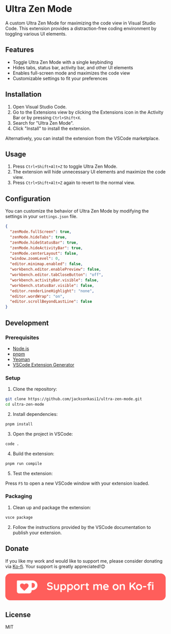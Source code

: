 # Ultra Zen Mode

A custom Ultra Zen Mode for maximizing the code view in Visual Studio Code. This extension provides a distraction-free coding environment by toggling various UI elements.

## Features

- Toggle Ultra Zen Mode with a single keybinding
- Hides tabs, status bar, activity bar, and other UI elements
- Enables full-screen mode and maximizes the code view
- Customizable settings to fit your preferences

## Installation

1. Open Visual Studio Code.
2. Go to the Extensions view by clicking the Extensions icon in the Activity Bar or by pressing `Ctrl+Shift+X`.
3. Search for "Ultra Zen Mode".
4. Click "Install" to install the extension.

Alternatively, you can install the extension from the VSCode marketplace.

## Usage

1. Press `Ctrl+Shift+Alt+Z` to toggle Ultra Zen Mode.
2. The extension will hide unnecessary UI elements and maximize the code view.
3. Press `Ctrl+Shift+Alt+Z` again to revert to the normal view.

## Configuration

You can customize the behavior of Ultra Zen Mode by modifying the settings in your `settings.json` file.

```json
{
  "zenMode.fullScreen": true,
  "zenMode.hideTabs": true,
  "zenMode.hideStatusBar": true,
  "zenMode.hideActivityBar": true,
  "zenMode.centerLayout": false,
  "window.zoomLevel": 0,
  "editor.minimap.enabled": false,
  "workbench.editor.enablePreview": false,
  "workbench.editor.tabCloseButton": "off",
  "workbench.activityBar.visible": false,
  "workbench.statusBar.visible": false,
  "editor.renderLineHighlight": "none",
  "editor.wordWrap": "on",
  "editor.scrollBeyondLastLine": false
}
```

## Development

### Prerequisites

- [Node.js](https://nodejs.org/)
- [pnpm](https://pnpm.io/)
- [Yeoman](http://yeoman.io)
- [VSCode Extension Generator](https://github.com/microsoft/vscode-generator-code)

### Setup

1. Clone the repository:

```bash
git clone https://github.com/jacksonkasi1/ultra-zen-mode.git
cd ultra-zen-mode
```

2. Install dependencies:

```bash
pnpm install
```

3. Open the project in VSCode:

```bash
code .
```

4. Build the extension:

```bash
pnpm run compile
```

5. Test the extension:

Press `F5` to open a new VSCode window with your extension loaded.

### Packaging

1. Clean up and package the extension:

```bash
vsce package
```

2. Follow the instructions provided by the VSCode documentation to publish your extension.

## Donate

If you like my work and would like to support me, please consider donating via [Ko-fi](https://ko-fi.com/jacksonkasi). Your support is greatly appreciated!😊

[![ko-fi](assets/SupportMe_red@2x.png)](https://ko-fi.com/jacksonkasi)

## License

MIT
